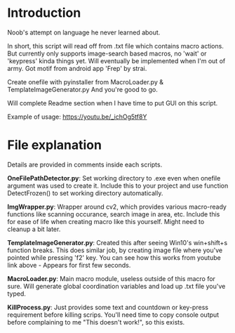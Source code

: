 # Introduction
Noob's attempt on language he never learned about.

In short, this script will read off from .txt file which contains macro actions. But currently only supports image-search based macros, no 'wait' or 'keypress' kinda things yet. Will eventually be implemented when I'm out of army. Got motif from android app 'Frep' by strai.

Create onefile with pyinstaller from MacroLoader.py & TemplateImageGenerator.py And you're good to go.

Will complete Readme section when I have time to put GUI on this script.

Example of usage: https://youtu.be/_ichOg5tf8Y


# File explanation

Details are provided in comments inside each scripts.

**OneFilePathDetector.py**: Set working directory to .exe even when onefile argument was used to create it.
Include this to your project and use function DetectFrozen() to set working directory automatically.

**ImgWrapper.py**: Wrapper around cv2, which provides various macro-ready functions like scanning occurance, search image in area, etc.
Include this for ease of life when creating macro like this yourself. Might need to cleanup a bit later.

**TemplateImageGenerator.py**: Created this after seeing Win10's win+shift+s function breaks. This does similar job, by creating image file where you've pointed while pressing 'f2' key. You can see how this works from youtube link above - Appears for first few seconds.

**MacroLoader.py**: Main macro module, useless outside of this macro for sure. Will generate global coordination variables and load up .txt file you've typed.

**KillProcess.py**: Just provides some text and countdown or key-press requirement before killing scrips. You'll need time to copy console output before complaining to me "This doesn't work!", so this exists.